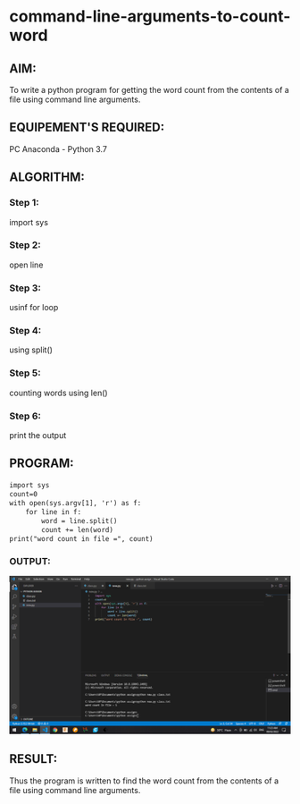 # command-line-arguments-to-count-word
## AIM:
To write a python program for getting the word count from the contents of a file using command line arguments.
## EQUIPEMENT'S REQUIRED: 
PC
Anaconda - Python 3.7
## ALGORITHM: 
### Step 1:

import sys

### Step 2: 

open line
 
### Step 3: 

usinf for loop

### Step 4:  

using split()

### Step 5: 

counting words using len()

### Step 6: 

print the output

## PROGRAM:
```
import sys
count=0
with open(sys.argv[1], 'r') as f:
    for line in f:
        word = line.split()
        count += len(word)
print("word count in file =", count)
```
### OUTPUT:
![GitHub Logo](.//img1.png)


## RESULT:
Thus the program is written to find the word count from the contents of a file using command line arguments.
